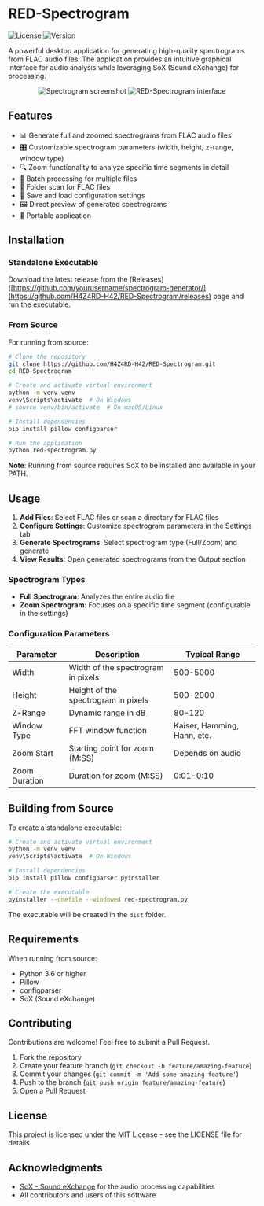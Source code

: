 # RED-Spectrogram

![License](https://img.shields.io/badge/license-MIT-blue.svg)
![Version](https://img.shields.io/badge/version-2.0-green.svg)

A powerful desktop application for generating high-quality spectrograms from FLAC audio files. The application provides an intuitive graphical interface for audio analysis while leveraging SoX (Sound eXchange) for processing.

<p align="center">
  <img src="https://github.com/user-attachments/assets/93f25a32-b9c2-4c8f-b4d1-9e55d42ececd"
  alt="Spectrogram screenshot" />
  <img src="https://github.com/user-attachments/assets/2e73cee1-60e7-417f-942f-d2622e43a861"
  alt="RED-Spectrogram interface" />

</p>

## Features

- 📊 Generate full and zoomed spectrograms from FLAC audio files
- 🎛️ Customizable spectrogram parameters (width, height, z-range, window type)
- 🔍 Zoom functionality to analyze specific time segments in detail
- 📁 Batch processing for multiple files
- 📂 Folder scan for FLAC files
- 💾 Save and load configuration settings
- 🖼️ Direct preview of generated spectrograms
- 📱 Portable application

## Installation

### Standalone Executable

Download the latest release from the [Releases]([https://github.com/yourusername/spectrogram-generator/](https://github.com/H4Z4RD-H42/RED-Spectrogram/releases) page and run the executable.

### From Source

For running from source:

```bash
# Clone the repository
git clone https://github.com/H4Z4RD-H42/RED-Spectrogram.git
cd RED-Spectrogram

# Create and activate virtual environment
python -m venv venv
venv\Scripts\activate  # On Windows
# source venv/bin/activate  # On macOS/Linux

# Install dependencies
pip install pillow configparser

# Run the application
python red-spectrogram.py
```

**Note**: Running from source requires SoX to be installed and available in your PATH.

## Usage

1. **Add Files**: Select FLAC files or scan a directory for FLAC files
2. **Configure Settings**: Customize spectrogram parameters in the Settings tab
3. **Generate Spectrograms**: Select spectrogram type (Full/Zoom) and generate
4. **View Results**: Open generated spectrograms from the Output section

### Spectrogram Types

- **Full Spectrogram**: Analyzes the entire audio file
- **Zoom Spectrogram**: Focuses on a specific time segment (configurable in the settings)

### Configuration Parameters

| Parameter | Description | Typical Range |
|-----------|-------------|---------------|
| Width | Width of the spectrogram in pixels | 500-5000 |
| Height | Height of the spectrogram in pixels | 500-2000 |
| Z-Range | Dynamic range in dB | 80-120 |
| Window Type | FFT window function | Kaiser, Hamming, Hann, etc. |
| Zoom Start | Starting point for zoom (M:SS) | Depends on audio |
| Zoom Duration | Duration for zoom (M:SS) | 0:01-0:10 |

## Building from Source

To create a standalone executable:

```bash
# Create and activate virtual environment
python -m venv venv
venv\Scripts\activate  # On Windows

# Install dependencies
pip install pillow configparser pyinstaller

# Create the executable
pyinstaller --onefile --windowed red-spectrogram.py
```

The executable will be created in the `dist` folder.

## Requirements

When running from source:

- Python 3.6 or higher
- Pillow
- configparser
- SoX (Sound eXchange)

## Contributing

Contributions are welcome! Feel free to submit a Pull Request.

1. Fork the repository
2. Create your feature branch (`git checkout -b feature/amazing-feature`)
3. Commit your changes (`git commit -m 'Add some amazing feature'`)
4. Push to the branch (`git push origin feature/amazing-feature`)
5. Open a Pull Request

## License

This project is licensed under the MIT License - see the LICENSE file for details.

## Acknowledgments

- [SoX - Sound eXchange](https://sourceforge.net/projects/sox/) for the audio processing capabilities
- All contributors and users of this software
